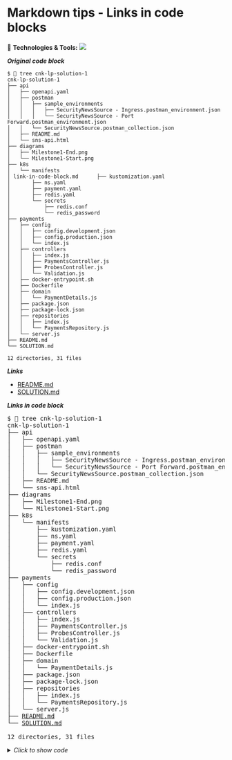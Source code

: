 # Markdown tips - Links in code blocks

🔧 **Technologies & Tools:**
![](https://img.shields.io/badge/Technology-Markdown-informational?style=flat&color=2bbc8a)

***Original code block***

```
$  tree cnk-lp-solution-1
cnk-lp-solution-1
├── api
│   ├── openapi.yaml
│   ├── postman
│   │   ├── sample_environments
│   │   │   ├── SecurityNewsSource - Ingress.postman_environment.json
│   │   │   └── SecurityNewsSource - Port Forward.postman_environment.json
│   │   └── SecurityNewsSource.postman_collection.json
│   ├── README.md
│   └── sns-api.html
├── diagrams
│   ├── Milestone1-End.png
│   └── Milestone1-Start.png
├── k8s
│   └── manifests
│ link-in-code-block.md      ├── kustomization.yaml
│       ├── ns.yaml
│       ├── payment.yaml
│       ├── redis.yaml
│       └── secrets
│           ├── redis.conf
│           └── redis_password
├── payments
│   ├── config
│   │   ├── config.development.json
│   │   ├── config.production.json
│   │   └── index.js
│   ├── controllers
│   │   ├── index.js
│   │   ├── PaymentsController.js
│   │   ├── ProbesController.js
│   │   └── Validation.js
│   ├── docker-entrypoint.sh
│   ├── Dockerfile
│   ├── domain
│   │   └── PaymentDetails.js
│   ├── package.json
│   ├── package-lock.json
│   ├── repositories
│   │   ├── index.js
│   │   └── PaymentsRepository.js
│   └── server.js
├── README.md
└── SOLUTION.md

12 directories, 31 files
```

***Links***

* [README.md][README.md]
* [SOLUTION.md][SOLUTION.md]

***Links in code block***

<pre>
$  tree cnk-lp-solution-1
cnk-lp-solution-1
├── api
│   ├── openapi.yaml
│   ├── postman
│   │   ├── sample_environments
│   │   │   ├── SecurityNewsSource - Ingress.postman_environment.json
│   │   │   └── SecurityNewsSource - Port Forward.postman_environment.json
│   │   └── SecurityNewsSource.postman_collection.json
│   ├── README.md
│   └── sns-api.html
├── diagrams
│   ├── Milestone1-End.png
│   └── Milestone1-Start.png
├── k8s
│   └── manifests
│       ├── kustomization.yaml
│       ├── ns.yaml
│       ├── payment.yaml
│       ├── redis.yaml
│       └── secrets
│           ├── redis.conf
│           └── redis_password
├── payments
│   ├── config
│   │   ├── config.development.json
│   │   ├── config.production.json
│   │   └── index.js
│   ├── controllers
│   │   ├── index.js
│   │   ├── PaymentsController.js
│   │   ├── ProbesController.js
│   │   └── Validation.js
│   ├── docker-entrypoint.sh
│   ├── Dockerfile
│   ├── domain
│   │   └── PaymentDetails.js
│   ├── package.json
│   ├── package-lock.json
│   ├── repositories
│   │   ├── index.js
│   │   └── PaymentsRepository.js
│   └── server.js
├── <a href="deliverable/cnk-lp-solution-1/README.md">README.md</a>
└── <a href="deliverable/cnk-lp-solution-1/SOLUTION.md">SOLUTION.md</a>

12 directories, 31 files
</pre>

<details><summary><i>Click to show code</i></summary><br>

```html
<pre>
$  tree cnk-lp-solution-1
cnk-lp-solution-1
├── api
│   ├── openapi.yaml
│   ├── postman
│   │   ├── sample_environments
│   │   │   ├── SecurityNewsSource - Ingress.postman_environment.json
│   │   │   └── SecurityNewsSource - Port Forward.postman_environment.json
│   │   └── SecurityNewsSource.postman_collection.json
│   ├── README.md
│   └── sns-api.html
├── diagrams
│   ├── Milestone1-End.png
│   └── Milestone1-Start.png
├── k8s
│   └── manifests
│       ├── kustomization.yaml
│       ├── ns.yaml
│       ├── payment.yaml
│       ├── redis.yaml
│       └── secrets
│           ├── redis.conf
│           └── redis_password
├── payments
│   ├── config
│   │   ├── config.development.json
│   │   ├── config.production.json
│   │   └── index.js
│   ├── controllers
│   │   ├── index.js
│   │   ├── PaymentsController.js
│   │   ├── ProbesController.js
│   │   └── Validation.js
│   ├── docker-entrypoint.sh
│   ├── Dockerfile
│   ├── domain
│   │   └── PaymentDetails.js
│   ├── package.json
│   ├── package-lock.json
│   ├── repositories
│   │   ├── index.js
│   │   └── PaymentsRepository.js
│   └── server.js
├── <a href="deliverable/cnk-lp-solution-1/README.md">README.md</a>
└── <a href="deliverable/cnk-lp-solution-1/SOLUTION.md">SOLUTION.md</a>

12 directories, 31 files
</pre>
```

</details><br>

[README.md]: deliverable/cnk-lp-solution-1/README.md
[SOLUTION.md]: deliverable/cnk-lp-solution-1/SOLUTION.md
